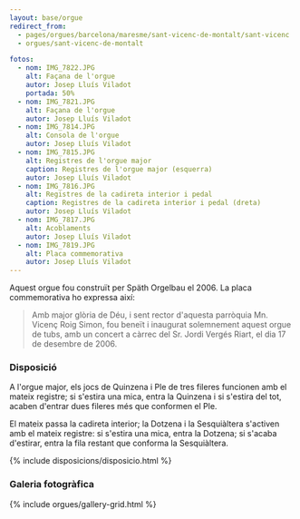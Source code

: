 ```yaml
---
layout: base/orgue
redirect_from:
  - pages/orgues/barcelona/maresme/sant-vicenc-de-montalt/sant-vicenc
  - orgues/sant-vicenc-de-montalt

fotos:
  - nom: IMG_7822.JPG
    alt: Façana de l'orgue
    autor: Josep Lluís Viladot
    portada: 50%
  - nom: IMG_7821.JPG
    alt: Façana de l'orgue
    autor: Josep Lluís Viladot
  - nom: IMG_7814.JPG
    alt: Consola de l'orgue
    autor: Josep Lluís Viladot
  - nom: IMG_7815.JPG
    alt: Registres de l'orgue major
    caption: Registres de l'orgue major (esquerra)
    autor: Josep Lluís Viladot
  - nom: IMG_7816.JPG
    alt: Registres de la cadireta interior i pedal
    caption: Registres de la cadireta interior i pedal (dreta)
    autor: Josep Lluís Viladot
  - nom: IMG_7817.JPG
    alt: Acoblaments
    autor: Josep Lluís Viladot
  - nom: IMG_7819.JPG
    alt: Placa commemorativa
    autor: Josep Lluís Viladot
---
```


Aquest orgue fou construït per Späth Orgelbau el 2006. La placa commemorativa ho expressa així:

<blockquote class="normal">
Amb major glòria de Déu, i sent rector d'aquesta parròquia Mn. Vicenç Roig Simon, fou beneït i
inaugurat solemnement aquest orgue de tubs, amb un concert a càrrec del Sr. Jordi Vergés Riart,
el dia 17 de desembre de 2006.
</blockquote>

### Disposició

A l'orgue major, els jocs de Quinzena i Ple de tres fileres funcionen amb el mateix registre; si 
s'estira una mica, entra la Quinzena i si s'estira del tot, acaben d'entrar dues fileres més que 
conformen el Ple. 

El mateix passa la cadireta interior; la Dotzena i la Sesquiàltera s'activen amb el mateix registre:
si s'estira una mica, entra la Dotzena; si s'acaba d'estirar, entra la fila restant que conforma
la Sesquiàltera. 

{% include disposicions/disposicio.html %}

### Galeria fotogràfica

{% include orgues/gallery-grid.html %}
